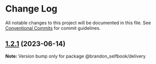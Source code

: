 # Change Log

All notable changes to this project will be documented in this file.
See [Conventional Commits](https://conventionalcommits.org) for commit guidelines.

## [1.2.1](https://github.com/brandon-selfbook/workspaces/compare/@brandon_selfbook/delivery@1.2.0...@brandon_selfbook/delivery@1.2.1) (2023-06-14)

**Note:** Version bump only for package @brandon_selfbook/delivery
